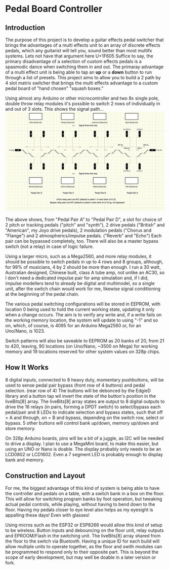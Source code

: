 # Pedal Board Controller
## Introduction
The purpose of this project is to develop a guitar effects pedal switcher that brings the advantages 
of a multi effects unit to an array of discrete effects pedals, which any guitarist will tell you, 
sound better than most multifx systems. Lets not have that argument here U+1F605 Suffice to say, the 
primary disadvantage of a selection of custom effects pedals is a spasmodic dance when switching them in and out. The primaray advantage of a multi effect unit is being able to tap an **up** or a **down** button to run through a list of presets. This project aims to allow you to build a 2 path by 4 slot matrix switcher that brings the multi effects advantage to a custom pedal board of "hand 
chosen" "squash boxes."

Using almost any Arduino or other microcontroller and two 8x single pole, double throw relay modules 
it's possible to switch 2 rows of individually in and out of 3 slots. This shows the signal path...
![Relay Signal Path](./notes/RelaySignalPath.png)

The above shows, from "Pedal Pair A" to "Pedal Pair D", a slot for choice of 2 pitch or tracking pedals ("pitch" and "synth"), 2 drive pedals ("British" and "American", my Joyo drive pedals), 2 modulation pedals ("Chorus and "Flange") and 2 atmospherics/impulse pedals. ("Reverb" and "Echo") 
Each pair can be bypassed completely, too. There will also be a master bypass switch (not a relay) in case of logic failure.

Using a larger micro, such as a Mega2560, and more relay modules, it should be possible to switch pedals in up to 4 rows and 8 groups, although, for 99% of musicians, 4 by 2 should be more than enough. I run a 30 watt, Australian designed, Chinese built, class A tube amp, not unlike an AC30, so I don't need a dedicated impulse pair for amp simulation and, if I did, impulse modellers tend to already be digital and multimodel, so a single unit, after the switch chain would work for me, likewise signal conditioning at the beginning of the pedal chain.

The various pedal switching configurations will be stored in EEPROM, with location 0 being used to 
hold the current working state, updating it only when a change occurs. The aim is to verify any 
write and, if a write fails on the working memory location, the system will update to using "-1" and 
so on, which, of course, is 4095 for an Arduino Mega2560 or, for an Uno/Nano, is 1023.

Switch patterns will also be saveable to EEPROM as 20 banks of 20, from 21 to 420, leaving, 90 
locations (on Uno/Nano, ~3500 on Mega) for working memory and 19 locations reserved for other system 
values on 328p chips.

## How It Works

8 digital inputs, connected to 8 heavy duty, momentary pushbuttons, will be used to sense pedal 
pair bypass (front row of 4 buttons) and pedal selection. (rear row of 4) The buttons will be 
debonced by the EdgieD library and a button tap wil invert the state of the button's position in 
the liveBits[8] array. The liveBits[8] array states are output to 8 digital outputs to drive the 16 
relays (in pairs, forming a DPDT switch) to select/bypass each pedal/pair and 8 LEDs to indicate 
selection and bypass states, such that off = A and through, on = B and bypass, depending on the 
switch row, select or bypass. 5 other buttons will control bank up/down, memory up/down and store 
memory. 

On 328p Arduino boards, pins will be a bit of a juggle, as I2C will be needed to drive a display. I 
plan to use a MegaMini board, to make this easier, but using an UNO or Nano is doable. The display 
probably only needs to be an LCD0802 or LCD1602. Even a 7 segment LED is probably enough to display 
bank and memory.

## Construction and Layout

For me, the biggest advantage of this kind of system is being able to have the controller and pedals 
on a table, with a switch bank in a box on the floor. This will allow for switching program banks by 
foot operation, but tweaking actual pedal controls, while playing, without having to bend down to 
the floor. Having my pedals closer to eye level also helps as my eyesight is appalling these days! 
Even with glasses!

Using micros such as the ESP32 or ESP8266 would allow this kind of setup to be wireless. Button 
inputs and debouncing on the floor unit, relay outputs and EPROOM/Flash in the switching unit. The 
liveBits[8] array shared from the floor to the switch via Bluetooth. Having a unique ID for each 
build will allow multiple units to operate together, as the floor and swith modules can be 
programmed to respond only to their opposite part. This is beyond the scope of early development, 
but may well be doable in a later version or fork.